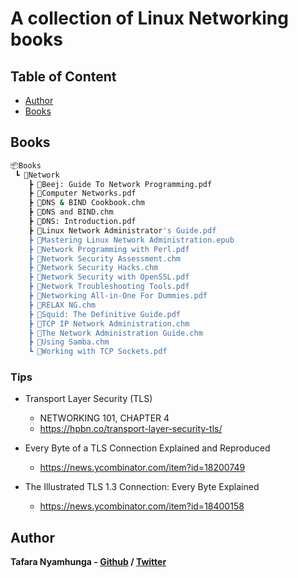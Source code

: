 # A collection of Linux Networking books

## Table of Content

* [Author](#author)
* [Books](#books)

## Books

```bash
📦Books
 ┗ 📂Network
    ┣ 📜Beej: Guide To Network Programming.pdf
    ┣ 📜Computer Networks.pdf
    ┣ 📜DNS & BIND Cookbook.chm
    ┣ 📜DNS and BIND.chm
    ┣ 📜DNS: Introduction.pdf
    ┣ 📜Linux Network Administrator's Guide.pdf
    ┣ 📜Mastering Linux Network Administration.epub
    ┣ 📜Network Programming with Perl.pdf
    ┣ 📜Network Security Assessment.chm
    ┣ 📜Network Security Hacks.chm
    ┣ 📜Network Security with OpenSSL.pdf
    ┣ 📜Network Troubleshooting Tools.pdf
    ┣ 📜Networking All-in-One For Dummies.pdf
    ┣ 📜RELAX NG.chm
    ┣ 📜Squid: The Definitive Guide.pdf
    ┣ 📜TCP IP Network Administration.chm
    ┣ 📜The Network Administration Guide.chm
    ┣ 📜Using Samba.chm
    ┗ 📜Working with TCP Sockets.pdf
```

### Tips

* Transport Layer Security (TLS)
    - NETWORKING 101, CHAPTER 4
    - https://hpbn.co/transport-layer-security-tls/

* Every Byte of a TLS Connection Explained and Reproduced
    - https://news.ycombinator.com/item?id=18200749

* The Illustrated TLS 1.3 Connection: Every Byte Explained
    - https://news.ycombinator.com/item?id=18400158

## Author

**Tafara Nyamhunga  - [Github](https://github.com/tafara-n) / [Twitter](https://twitter.com/tafaranyamhunga)**
